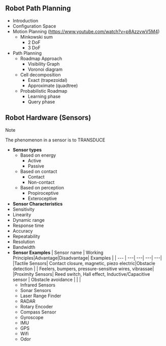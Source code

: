 ## Robot Path Planning
- Introduction
- Configuration Space
- Motion Planning (https://www.youtube.com/watch?v=p8AzzvwV5M4)
  - Minkowski sum
    - 2 DoF
    - 3 DoF
- Path Planning
    - Roadmap Approach
      - Visibility Graph
      - Voronoi diagram
    - Cell decomposition
      - Exact (trapezoidal)
      - Approximate (quadtree)
    - Probabilistic Roadmap
      - Learning phase
      - Query phase

## Robot Hardware (Sensors)
> [!NOTE]
> The phenomenon in a sensor is to TRANSDUCE

- **Sensor types**
  - Based on energy
    - Active
    - Passive
  - Based on contact
    - Contact
    - Non-contact
  - Based on perception
    -  Propiroceptive
    -  Exteroceptive
-  **Sensor Characteristics**
  - Sensitivity
  - Linearity
  - Dynamic range
  - Response time
  - Accuracy
  - Repeatability
  - Resolution
  - Bandwidth
- **Sensor Examples**
  | Sensor name | Working Principles|Advantage|Disadvantage| Examples |
  | --- | ---|  ---| ---| ---|
|Tactile Sensors| Contact closure, magnetic, piezo electric|Obstacle detection | | Feelers, bumpers, pressure-sensitive wires, vibrassae|
|Proximity Sensors| Reed switch, Hall effect, Inductive/Capacitive sensor | Obstacle avoidance | | | 
  - Infrared Sensors
  - Sonar Sensors
  - Laser Range Finder
  - RADAR
  - Rotary Encoder
  - Compass Sensor
  - Gyroscope
  - IMU
  - GPS
  - Wifi
  - Odor
      
